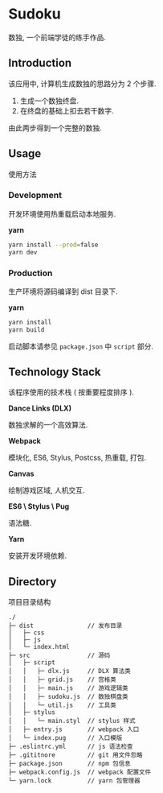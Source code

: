 # Sudoku

数独, 一个前端学徒的练手作品.

## Introduction

该应用中, 计算机生成数独的思路分为 2 个步骤.

1. 生成一个数独终盘.
1. 在终盘的基础上扣去若干数字.

由此两步得到一个完整的数独.

## Usage

使用方法

### Development

开发环境使用热重载启动本地服务.

__yarn__
``` bash
yarn install --prod=false
yarn dev
```

### Production

生产环境将源码编译到 dist 目录下.

__yarn__
``` bash
yarn install
yarn build
```

启动脚本请参见 `package.json` 中 `script` 部分.

## Technology Stack

该程序使用的技术栈 ( 按重要程度排序 ).

__Dance Links (DLX)__

数独求解的一个高效算法.

__Webpack__

模块化, ES6, Stylus, Postcss, 热重载, 打包.

__Canvas__

绘制游戏区域, 人机交互.

__ES6 \ Stylus \ Pug__

语法糖.

__Yarn__

安装开发环境依赖.

## Directory

项目目录结构

```
./
├─ dist               // 发布目录
│   ├─ css
│   ├─ js
│   └─ index.html
├─ src                // 源码
│   ├─ script
│   │   ├─ dlx.js     // DLX 算法类
│   │   ├─ grid.js    // 宫格类
│   │   ├─ main.js    // 游戏逻辑类
│   │   ├─ sudoku.js  // 数独棋盘类
│   │   └─ util.js    // 工具类
│   ├─ stylus
│   │   └─ main.styl  // stylus 样式
│   ├─ entry.js       // webpack 入口
│   └─ index.pug      // 入口模版
├─ .eslintrc.yml      // js 语法检查
├─ .gititnore         // git 用文件忽略
├─ package.json       // npm 包信息
├─ webpack.config.js  // webpack 配置文件
└─ yarn.lock          // yarn 包管理器
```
